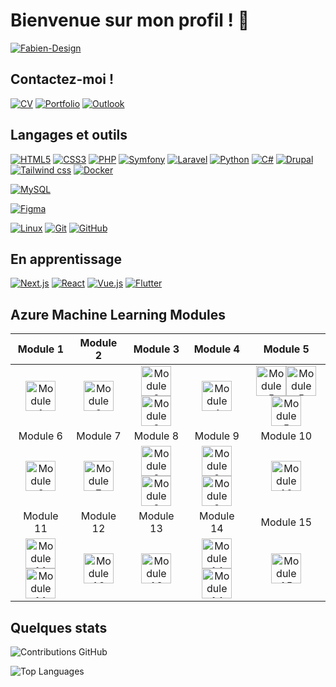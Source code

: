 # Bienvenue sur mon profil ! 👋

[![Fabien-Design](https://github-profile-trophy.vercel.app/?username=fabien-design&theme=onedark&rank=SECRET,SSS,SS,S,AAA,AA,A&no-bg=true&no-frame=true&margin-w=16)](https://github.com/ryo-ma/github-profile-trophy)

## Contactez-moi ! 

[![CV](https://img.shields.io/badge/CV-000?style=for-the-badge&logo=resume&logoColor=FFF)](https://frozier.com/assets/Fabien_Rozier_CV.pdf)
[![Portfolio](https://img.shields.io/badge/portfolio-000000?style=for-the-badge&logo=About.me&logoColor=white)](https://frozier.lyceestvincent.fr/)
[![Outlook](https://img.shields.io/badge/Outlook-000?style=for-the-badge&logo=microsoft-outlook&logoColor=0D68BB)](mailto:fabien.rozier@lyceestvincent.fr)



## Langages et outils

[![HTML5](https://img.shields.io/badge/-HTML5-000?style=for-the-badge&logo=HTML5&logoColor=E34F26)](https://www.w3.org/html/)
[![CSS3](https://img.shields.io/badge/-CSS3-000?style=for-the-badge&logo=CSS3&logoColor=1572B6)](https://developer.mozilla.org/fr/docs/Web/CSS)
[![PHP](https://img.shields.io/badge/-PHP-000?style=for-the-badge&logo=PHP&logoColor=777BB4)](https://www.php.net)
[![Symfony](https://img.shields.io/badge/-Symfony-000?style=for-the-badge&logo=Symfony&logoColor=FFF)](https://symfony.com)
[![Laravel](https://img.shields.io/badge/-Laravel-000?style=for-the-badge&logo=Laravel&logoColor=RED)](https://laravel.com)
[![Python](https://img.shields.io/badge/-Python-000?style=for-the-badge&logo=Python&logoColor=ffdd54)](https://python.org)
[![C#](https://img.shields.io/badge/-Csharp-000?style=for-the-badge&logo=Csharp&logoColor=A47BDE)]()
[![Drupal](https://img.shields.io/badge/-Drupal-000?style=for-the-badge&&logo=drupal&logoColor=FFF)](https://www.drupal.org/)
[![Tailwind css](https://img.shields.io/badge/Tailwind_CSS-000?style=for-the-badge&logo=tailwind-css&logoColor=#36B7F0)](https://tailwindcss.com)
[![Docker](https://img.shields.io/badge/-Docker-000?style=for-the-badge&logo=Docker&logoColor=BLUE)](https://www.docker.com)


[![MySQL](https://img.shields.io/badge/-MySQL-000?style=for-the-badge&&logo=MySQL&logoColor=4479A1)](https://www.mysql.com/)

[![Figma](https://img.shields.io/badge/-Figma-000?style=for-the-badge&&logo=Figma&logoColor=F24E1E)](https://www.figma.com/)

[![Linux](https://img.shields.io/badge/-Linux-000?style=for-the-badge&&logo=Linux&logoColor=FCC624)](https://www.linux.org/)
[![Git](https://img.shields.io/badge/-Git-000?style=for-the-badge&&logo=Git&logoColor=F05032)](https://git-scm.com/)
[![GitHub](https://img.shields.io/badge/-GitHub-000?style=for-the-badge&&logo=GitHub&logoColor=FFF)](https://www.github.com/)

## En apprentissage

[![Next.js](https://img.shields.io/badge/-Next.js-000?style=for-the-badge&&logo=nextdotjs&logoColor=FFF)](https://nextjs.org)
[![React](https://img.shields.io/badge/-React-000?style=for-the-badge&&logo=React&logoColor=FFF)](https://react.dev)
[![Vue.js](https://img.shields.io/badge/-Vuejs-000?style=for-the-badge&&logo=vuedotjs&logoColor=4FC08D)](https://vuejs.org)
[![Flutter](https://img.shields.io/badge/-Flutter-000?style=for-the-badge&logo=flutter&logoColor=5fc8f7)](https://flutter.dev/)


## Azure Machine Learning Modules

| Module 1 | Module 2 | Module 3 | Module 4 | Module 5 |
|:--------:|:--------:|:--------:|:--------:|:--------:|
| <a href="https://learn.microsoft.com/api/achievements/share/fr-fr/FabienROZIER-3654/UXWKRGG3?sharingId=7052CDD058C66635" target="_blank"><img src="https://learn.microsoft.com/fr-fr/training/achievements/explore-azure-machine-learning-workspace-resources-assets.svg" height="48" alt="Module 1"></a>|<a href="https://learn.microsoft.com/fr-fr/users/fabienrozier-3654/achievements/hrfg3xq8"><img src="https://learn.microsoft.com/fr-fr/training/achievements/explore-developer-tools-for-workspace-interaction.svg" height="48" alt="Module 2"></a> | <a href="https://learn.microsoft.com/api/achievements/share/fr-fr/FabienROZIER-3654/XV7HBF9Y?sharingId=7052CDD058C66635"><img src="https://learn.microsoft.com/fr-fr/training/achievements/make-data-available-azure-machine-learning.svg" height="48" alt="Module 3"></a><a href="https://learn.microsoft.com/api/achievements/share/fr-fr/FabienROZIER-3654/45JV3PAK?sharingId=7052CDD058C66635"><img src="https://learn.microsoft.com/fr-fr/training/achievements/work-data-azure-machine-learning.svg" height="48" alt="Module 3"></a>|<a href="https://learn.microsoft.com/api/achievements/share/fr-fr/FabienROZIER-3654/F2A8SU6X?sharingId=7052CDD058C66635"><img src="https://learn.microsoft.com/fr-fr/training/achievements/work-compute-resources-azure-machine-learning.svg" height="48" alt="Module 4"></a>|<a href="https://learn.microsoft.com/api/achievements/share/fr-fr/FabienROZIER-3654/Z4QABAU2?sharingId=7052CDD058C66635"><img src="https://learn.microsoft.com/fr-fr/training/achievements/work-with-environments-in-azure-machine-learning.svg" height="48" alt="Module 5"></a><a href="https://learn.microsoft.com/api/achievements/share/fr-fr/FabienROZIER-3654/ETBM5MWP?sharingId=7052CDD058C66635"><img src="https://learn.microsoft.com/fr-fr/training/achievements/work-with-compute-in-azure-machine-learning.svg" height="48" alt="Module 5"></a><a href="https://learn.microsoft.com/api/achievements/share/fr-fr/FabienROZIER-3654/8AX3Z3TW?sharingId=7052CDD058C66635"><img src="https://learn.microsoft.com/fr-fr/training/achievements/explore-azure-machine-learning-workspace.svg" height="48" alt="Module 5"></a>
| Module 6 | Module 7 | Module 8 | Module 9 | Module 10 |
|<a href="https://learn.microsoft.com/api/achievements/share/fr-fr/FabienROZIER-3654/8ARRGG8W?sharingId=7052CDD058C66635"><img src="https://learn.microsoft.com/en-us/training/achievements/run-training-script-command-job-azure-machine-learning.svg" height="48" alt="Module 6"></a>|<a href="https://learn.microsoft.com/api/achievements/share/fr-fr/FabienROZIER-3654/HRYANNX8?sharingId=7052CDD058C66635"><img src="https://learn.microsoft.com/en-us/training/achievements/track-model-training-with-mlflow-in-jobs.svg" height="48" alt="Module 7"></a>|<a href="https://learn.microsoft.com/api/achievements/share/fr-fr/FabienROZIER-3654/F2ZMRNGX?sharingId=7052CDD058C66635"><img src="https://learn.microsoft.com/en-us/training/achievements/perform-hyperparameter-tuning-with-azure-machine-learning-pipelines.svg" height="48" alt="Module 8"></a><a href="https://learn.microsoft.com/api/achievements/share/fr-fr/FabienROZIER-3654/9FNYHCDU?sharingId=7052CDD058C66635"><img src="https://learn.microsoft.com/en-us/training/achievements/train-models-scripts-azure-machine-learning.svg" height="48" alt="Module 8"></a>|<a href="https://learn.microsoft.com/api/achievements/share/fr-fr/FabienROZIER-3654/NZ7VSR9F?sharingId=7052CDD058C66635"><img src="https://learn.microsoft.com/en-us/training/achievements/run-pipelines-azure-machine-learning.svg" height="48" alt="Module 9"></a><a href="https://learn.microsoft.com/api/achievements/share/fr-fr/FabienROZIER-3654/W7A2TY9N?sharingId=7052CDD058C66635"><img src="https://learn.microsoft.com/en-us/training/achievements/use-azure-machine-learning-pipelines-for-automation.svg" height="48" alt="Module 9"></a>|<a href="https://learn.microsoft.com/api/achievements/share/fr-fr/FabienROZIER-3654/9FNAKP5U?sharingId=7052CDD058C66635"><img src="https://learn.microsoft.com/fr-fr/training/achievements/deploy-model-managed-online-endpoint.svg" height="48" alt="Module 10"></a>
| Module 11 | Module 12 | Module 13 | Module 14 | Module 15 |
|<a href="https://learn.microsoft.com/api/achievements/share/fr-fr/FabienROZIER-3654/W7AKLZZN?sharingId=7052CDD058C66635"><img src="https://learn.microsoft.com/fr-fr/training/achievements/deploy-a-model-to-a-batch-endpoint.svg" height="48" alt="Module 11"></a><a href="https://learn.microsoft.com/api/achievements/share/fr-fr/FabienROZIER-3654/YMVT9QER?sharingId=7052CDD058C66635"><img src="https://learn.microsoft.com/fr-fr/training/achievements/deploy-a-model-to-a-batch-endpoint.svg" height="48" alt="Module 11"></a>|<a href="https://learn.microsoft.com/api/achievements/share/fr-fr/FabienROZIER-3654/QJDAD6RE?sharingId=7052CDD058C66635"><img src="https://learn.microsoft.com/learn/achievements/generic-badge.svg" height="48" alt="Module 12"></a>|<a href="https://learn.microsoft.com/api/achievements/share/fr-fr/FabienROZIER-3654/F2ZUERNX?sharingId=7052CDD058C66635"><img src="https://learn.microsoft.com/learn/achievements/generic-badge.svg" height="48" alt="Module 13"></a>|<a href="https://learn.microsoft.com/api/achievements/share/fr-fr/FabienROZIER-3654/KL5P33DB?sharingId=7052CDD058C66635"><img src="https://learn.microsoft.com/learn/achievements/generic-badge.svg" height="48" alt="Module 14"></a><a href="https://learn.microsoft.com/api/achievements/share/fr-fr/FabienROZIER-3654/D6GK88SJ?sharingId=7052CDD058C66635"><img src="https://learn.microsoft.com/training/achievements/generic-trophy.svg" height="48" alt="Module 14"></a>|<a href="https://learn.microsoft.com/api/achievements/share/fr-fr/FabienROZIER-3654/9FNCH2WU?sharingId=7052CDD058C66635"><img src="https://learn.microsoft.com/training/achievements/generic-badge.svg" height="48" alt="Module 15"></a>|



## Quelques stats

![Contributions GitHub](https://github-readme-stats.vercel.app/api?username=fabien-design&custom_title=Contributions%20GitHub&show_icons=true&locale=fr&count_private=true&hide=issues&bg_color=0d1117&hide_border=true&icon_color=52BFEA&text_color=FFF&title_color=52BFEA)

![Top Languages](https://github-readme-stats.vercel.app/api/top-langs/?username=fabien-design&locale=fr&bg_color=0d1117&hide_border=true&icon_color=52BFEA&text_color=FFF&title_color=52BFEA&show_icons=true&hide_border=true&layout=compact)
